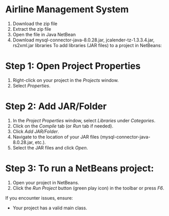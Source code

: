 
# Airline Management System
1) Download the zip file
2) Extract the zip file
3) Open the file in Java NetBean
4) Download mysql-connector-java-8.0.28.jar, jcalender-tz-1.3.3.4.jar, rs2xml.jar libraries
To add libraries (JAR files) to a project in NetBeans:

# Step 1: Open Project Properties
1. Right-click on your project in the *Projects* window.
2. Select *Properties*.

# Step 2: Add JAR/Folder
1. In the *Project Properties* window, select *Libraries* under *Categories*.
2. Click on the *Compile* tab (or *Run* tab if needed).
3. Click *Add JAR/Folder*.
4. Navigate to the location of your JAR files (mysql-connector-java-8.0.28.jar, etc.).
5. Select the JAR files and click *Open*.

# Step 3: To run a NetBeans project:
1. Open your project in NetBeans.
2. Click the *Run Project* button (green play icon) in the toolbar or press *F6*.

If you encounter issues, ensure:

- Your project has a valid main class.
